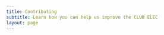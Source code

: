 ```yaml
---
title: Contributing
subtitle: Learn how you can help us improve the CLUB ELEC
layout: page
---
```


